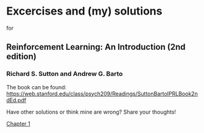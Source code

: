 # Excercises and (my) solutions 
for
## Reinforcement Learning: An Introduction (2nd edition)
### Richard S. Sutton and Andrew G. Barto
The book can be found: https://web.stanford.edu/class/psych209/Readings/SuttonBartoIPRLBook2ndEd.pdf

Have other solutions or think mine are wrong? Share your thoughts! 

[Chapter 1](chapter1.md)
